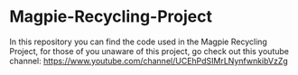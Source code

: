 # Magpie-Recycling-Project
In this repository you can find the code used in the Magpie Recycling Project, for those of you unaware of this project, go check out this youtube channel: https://www.youtube.com/channel/UCEhPdSIMrLNynfwnkibVzZg
